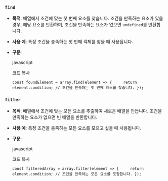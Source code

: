 
### `find`

- **목적**: 배열에서 조건에 맞는 첫 번째 요소를 찾습니다. 조건을 만족하는 요소가 있을 경우, 해당 요소를 반환하며, 조건을 만족하는 요소가 없으면 `undefined`를 반환합니다.
- **사용 예**: 특정 조건을 충족하는 첫 번째 객체를 찾을 때 사용됩니다.
- **구문**:
    
    javascript
    
    코드 복사
    
    `const foundElement = array.find(element => {     return element.condition; // 조건을 만족하는 첫 번째 요소를 찾습니다. });`
    

### `filter`

- **목적**: 배열에서 조건에 맞는 모든 요소를 추출하여 새로운 배열을 만듭니다. 조건을 만족하는 요소가 없으면 빈 배열을 반환합니다.
- **사용 예**: 특정 조건을 충족하는 모든 요소를 모으고 싶을 때 사용됩니다.
- **구문**:
    
    javascript
    
    코드 복사
    
    `const filteredArray = array.filter(element => {     return element.condition; // 조건을 만족하는 모든 요소를 포함합니다. });`

